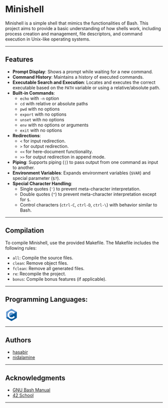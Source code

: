 # Minishell

Minishell is a simple shell that mimics the functionalities of Bash. This project aims to provide a basic understanding of how shells work, including process creation and management, file descriptors, and command execution in Unix-like operating systems.

---

## Features
- **Prompt Display**: Shows a prompt while waiting for a new command.
- **Command History**: Maintains a history of executed commands.
- **Executable Search and Execution**: Locates and executes the correct executable based on the `PATH` variable or using a relative/absolute path.
- **Built-in Commands**:
  - `echo` with `-n` option
  - `cd` with relative or absolute paths
  - `pwd` with no options
  - `export` with no options
  - `unset` with no options
  - `env` with no options or arguments
  - `exit` with no options
- **Redirections**:
  - `<` for input redirection.
  - `>` for output redirection.
  - `<<` for here-document functionality.
  - `>>` for output redirection in append mode.
- **Piping**: Supports piping (`|`) to pass output from one command as input to another.
- **Environment Variables**: Expands environment variables (`$VAR`) and special parameter (`$?`).
- **Special Character Handling**:
  - Single quotes (`'`) to prevent meta-character interpretation.
  - Double quotes (`"`) to prevent meta-character interpretation except for `$`.
  - Control characters (`ctrl-C`, `ctrl-D`, `ctrl-\`) with behavior similar to Bash.

---
## Compilation

To compile Minishell, use the provided Makefile. The Makefile includes the following rules:
- `all`: Compile the source files.
- `clean`: Remove object files.
- `fclean`: Remove all generated files.
- `re`: Recompile the project.
- `bonus`: Compile bonus features (if applicable).

---
## Programming Languages:
<p align="left">
  <img src="https://raw.githubusercontent.com/devicons/devicon/master/icons/c/c-original.svg" alt="C" width="40" height="40"/>
</p>

---

## Authors

- [hasabir](https://github.com/hasabir)
- [nidalamine](https://github.com/nidalamine)

---

## Acknowledgments

- [GNU Bash Manual](https://www.gnu.org/savannah-checkouts/gnu/bash/manual/)
- [42 School](https://42.fr/)

---
